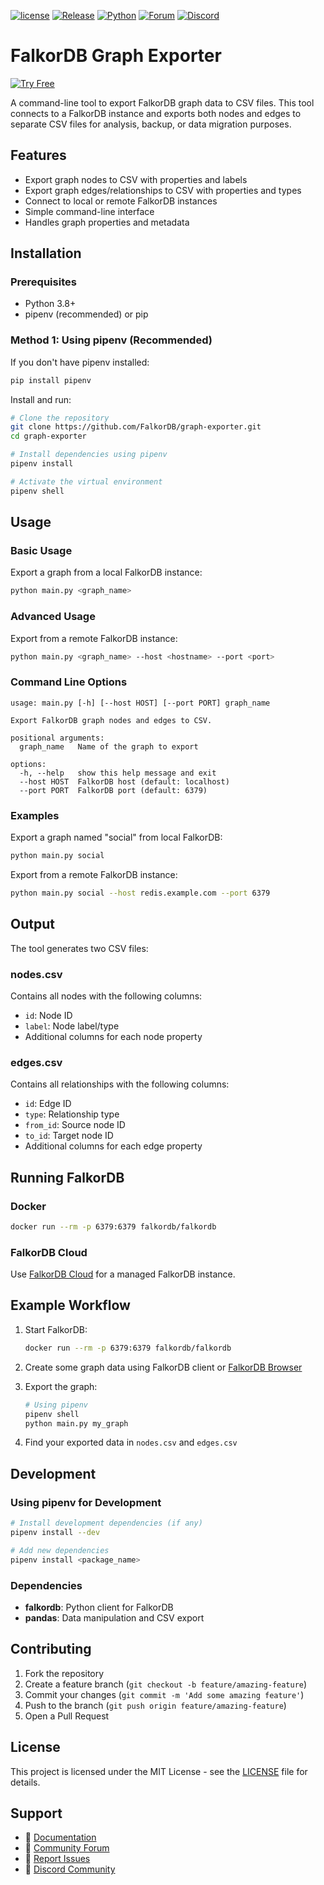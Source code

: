 [![license](https://img.shields.io/github/license/falkordb/graph-exporter.svg)](https://github.com/falkordb/graph-exporter)
[![Release](https://img.shields.io/github/release/falkordb/graph-exporter.svg)](https://github.com/falkordb/graph-exporter/releases/latest)
[![Python](https://img.shields.io/badge/python-3.8+-blue.svg)](https://www.python.org/downloads/)
[![Forum](https://img.shields.io/badge/Forum-falkordb-blue)](https://github.com/orgs/FalkorDB/discussions)
[![Discord](https://img.shields.io/discord/1146782921294884966?style=flat-square)](https://discord.gg/ErBEqN9E)

# FalkorDB Graph Exporter

[![Try Free](https://img.shields.io/badge/Try%20Free-FalkorDB%20Cloud-FF8101?labelColor=FDE900&style=for-the-badge&link=https://app.falkordb.cloud)](https://app.falkordb.cloud)

A command-line tool to export FalkorDB graph data to CSV files. This tool connects to a FalkorDB instance and exports both nodes and edges to separate CSV files for analysis, backup, or data migration purposes.

## Features

- Export graph nodes to CSV with properties and labels
- Export graph edges/relationships to CSV with properties and types
- Connect to local or remote FalkorDB instances
- Simple command-line interface
- Handles graph properties and metadata

## Installation

### Prerequisites

- Python 3.8+ 
- pipenv (recommended) or pip

### Method 1: Using pipenv (Recommended)

If you don't have pipenv installed:

```bash
pip install pipenv
```

Install and run:

```bash
# Clone the repository
git clone https://github.com/FalkorDB/graph-exporter.git
cd graph-exporter

# Install dependencies using pipenv
pipenv install

# Activate the virtual environment
pipenv shell
```

## Usage

### Basic Usage

Export a graph from a local FalkorDB instance:

```bash
python main.py <graph_name>
```

### Advanced Usage

Export from a remote FalkorDB instance:

```bash
python main.py <graph_name> --host <hostname> --port <port>
```

### Command Line Options

```
usage: main.py [-h] [--host HOST] [--port PORT] graph_name

Export FalkorDB graph nodes and edges to CSV.

positional arguments:
  graph_name   Name of the graph to export

options:
  -h, --help   show this help message and exit
  --host HOST  FalkorDB host (default: localhost)
  --port PORT  FalkorDB port (default: 6379)
```

### Examples

Export a graph named "social" from local FalkorDB:
```bash
python main.py social
```

Export from a remote FalkorDB instance:
```bash
python main.py social --host redis.example.com --port 6379
```

## Output

The tool generates two CSV files:

### nodes.csv
Contains all nodes with the following columns:
- `id`: Node ID
- `label`: Node label/type
- Additional columns for each node property

### edges.csv  
Contains all relationships with the following columns:
- `id`: Edge ID
- `type`: Relationship type
- `from_id`: Source node ID
- `to_id`: Target node ID
- Additional columns for each edge property

## Running FalkorDB

### Docker
```bash
docker run --rm -p 6379:6379 falkordb/falkordb
```

### FalkorDB Cloud
Use [FalkorDB Cloud](https://app.falkordb.cloud) for a managed FalkorDB instance.

## Example Workflow

1. Start FalkorDB:
   ```bash
   docker run --rm -p 6379:6379 falkordb/falkordb
   ```

2. Create some graph data using FalkorDB client or [FalkorDB Browser](https://browser.falkordb.com)

3. Export the graph:
   ```bash
   # Using pipenv
   pipenv shell
   python main.py my_graph
   ```

4. Find your exported data in `nodes.csv` and `edges.csv`

## Development

### Using pipenv for Development

```bash
# Install development dependencies (if any)
pipenv install --dev

# Add new dependencies
pipenv install <package_name>
```

### Dependencies

- **falkordb**: Python client for FalkorDB
- **pandas**: Data manipulation and CSV export

## Contributing

1. Fork the repository
2. Create a feature branch (`git checkout -b feature/amazing-feature`)
3. Commit your changes (`git commit -m 'Add some amazing feature'`)
4. Push to the branch (`git push origin feature/amazing-feature`)
5. Open a Pull Request

## License

This project is licensed under the MIT License - see the [LICENSE](LICENSE) file for details.

## Support

- 📖 [Documentation](https://docs.falkordb.com)
- 💬 [Community Forum](https://github.com/orgs/FalkorDB/discussions) 
- 🐛 [Report Issues](https://github.com/FalkorDB/graph-exporter/issues)
- 💬 [Discord Community](https://discord.gg/ErBEqN9E)
